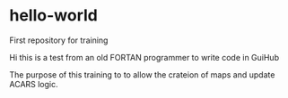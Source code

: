 # hello-world
First repository for training

Hi this is a test from an old FORTAN programmer to write code in GuiHub

The purpose of this training to to allow the crateion of maps and update ACARS logic.
